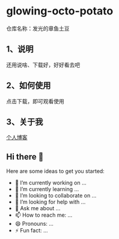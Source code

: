 # glowing-octo-potato

仓库名称：发光的章鱼土豆

## 1、说明

还用说啥、下载好，好好看去吧



## 2、如何使用
点击下载，即可观看使用


## 3、关于我
[个人博客](https://zhyoulove.github.io/)



## Hi there 👋

Here are some ideas to get you started:

- 🔭 I’m currently working on ...
- 🌱 I’m currently learning ...
- 👯 I’m looking to collaborate on ...
- 🤔 I’m looking for help with ...
- 💬 Ask me about ...
- 📫 How to reach me: ...
- 😄 Pronouns: ...
- ⚡ Fun fact: ...





